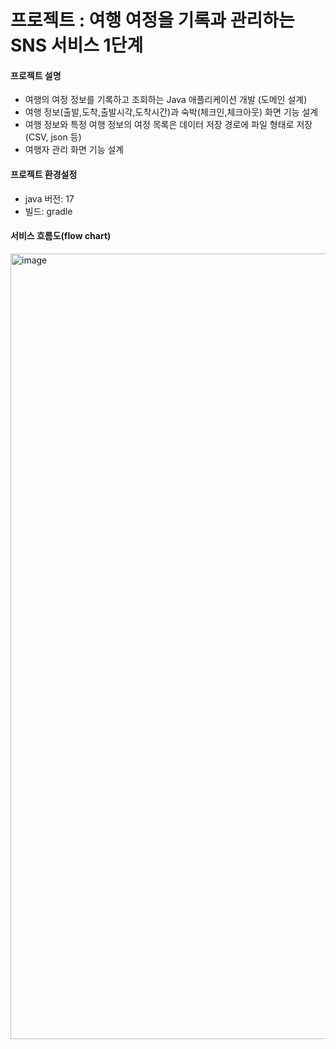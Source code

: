 # 프로젝트 : 여행 여정을 기록과 관리하는 SNS 서비스 1단계

#### 프로젝트 설명
- 여행의 여정 정보를 기록하고 조회하는 Java 애플리케이션 개발 (도메인 설계)
- 여행 정보(출발,도착,출발시각,도착시간)과 숙박(체크인,체크아웃) 화면 기능 설계
- 여행 정보와 특정 여행 정보의 여정 목록은 데이터 저장 경로에 파일 형태로 저장 (CSV, json 등)
- 여행자 관리 화면 기능 설계

#### 프로젝트 환경설정
- java 버전: 17
- 빌드: gradle

#### 서비스 흐름도(flow chart)
<img width="1257" alt="image" src="https://github.com/FC-BE-ToyProject-Team3/KDT_Y_BE_Toy_Project1/assets/114489245/a31fdaec-9737-4bef-b386-8c75e5253137">

